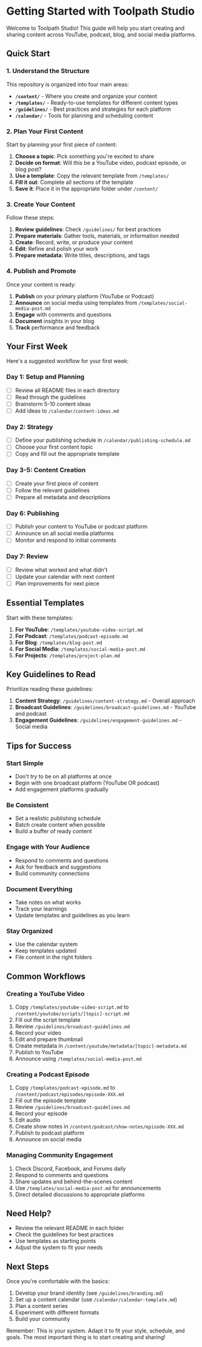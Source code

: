 # Getting Started with Toolpath Studio

Welcome to Toolpath Studio! This guide will help you start creating and sharing content across YouTube, podcast, blog, and social media platforms.

## Quick Start

### 1. Understand the Structure

This repository is organized into four main areas:

- **`/content/`** - Where you create and organize your content
- **`/templates/`** - Ready-to-use templates for different content types
- **`/guidelines/`** - Best practices and strategies for each platform
- **`/calendar/`** - Tools for planning and scheduling content

### 2. Plan Your First Content

Start by planning your first piece of content:

1. **Choose a topic**: Pick something you're excited to share
2. **Decide on format**: Will this be a YouTube video, podcast episode, or blog post?
3. **Use a template**: Copy the relevant template from `/templates/`
4. **Fill it out**: Complete all sections of the template
5. **Save it**: Place it in the appropriate folder under `/content/`

### 3. Create Your Content

Follow these steps:

1. **Review guidelines**: Check `/guidelines/` for best practices
2. **Prepare materials**: Gather tools, materials, or information needed
3. **Create**: Record, write, or produce your content
4. **Edit**: Refine and polish your work
5. **Prepare metadata**: Write titles, descriptions, and tags

### 4. Publish and Promote

Once your content is ready:

1. **Publish** on your primary platform (YouTube or Podcast)
2. **Announce** on social media using templates from `/templates/social-media-post.md`
3. **Engage** with comments and questions
4. **Document** insights in your blog
5. **Track** performance and feedback

## Your First Week

Here's a suggested workflow for your first week:

### Day 1: Setup and Planning
- [ ] Review all README files in each directory
- [ ] Read through the guidelines
- [ ] Brainstorm 5-10 content ideas
- [ ] Add ideas to `/calendar/content-ideas.md`

### Day 2: Strategy
- [ ] Define your publishing schedule in `/calendar/publishing-schedule.md`
- [ ] Choose your first content topic
- [ ] Copy and fill out the appropriate template

### Day 3-5: Content Creation
- [ ] Create your first piece of content
- [ ] Follow the relevant guidelines
- [ ] Prepare all metadata and descriptions

### Day 6: Publishing
- [ ] Publish your content to YouTube or podcast platform
- [ ] Announce on all social media platforms
- [ ] Monitor and respond to initial comments

### Day 7: Review
- [ ] Review what worked and what didn't
- [ ] Update your calendar with next content
- [ ] Plan improvements for next piece

## Essential Templates

Start with these templates:

1. **For YouTube**: `/templates/youtube-video-script.md`
2. **For Podcast**: `/templates/podcast-episode.md`
3. **For Blog**: `/templates/blog-post.md`
4. **For Social Media**: `/templates/social-media-post.md`
5. **For Projects**: `/templates/project-plan.md`

## Key Guidelines to Read

Prioritize reading these guidelines:

1. **Content Strategy**: `/guidelines/content-strategy.md` - Overall approach
2. **Broadcast Guidelines**: `/guidelines/broadcast-guidelines.md` - YouTube and podcast
3. **Engagement Guidelines**: `/guidelines/engagement-guidelines.md` - Social media

## Tips for Success

### Start Simple
- Don't try to be on all platforms at once
- Begin with one broadcast platform (YouTube OR podcast)
- Add engagement platforms gradually

### Be Consistent
- Set a realistic publishing schedule
- Batch create content when possible
- Build a buffer of ready content

### Engage with Your Audience
- Respond to comments and questions
- Ask for feedback and suggestions
- Build community connections

### Document Everything
- Take notes on what works
- Track your learnings
- Update templates and guidelines as you learn

### Stay Organized
- Use the calendar system
- Keep templates updated
- File content in the right folders

## Common Workflows

### Creating a YouTube Video

1. Copy `/templates/youtube-video-script.md` to `/content/youtube/scripts/[topic]-script.md`
2. Fill out the script template
3. Review `/guidelines/broadcast-guidelines.md`
4. Record your video
5. Edit and prepare thumbnail
6. Create metadata in `/content/youtube/metadata/[topic]-metadata.md`
7. Publish to YouTube
8. Announce using `/templates/social-media-post.md`

### Creating a Podcast Episode

1. Copy `/templates/podcast-episode.md` to `/content/podcast/episodes/episode-XXX.md`
2. Fill out the episode template
3. Review `/guidelines/broadcast-guidelines.md`
4. Record your episode
5. Edit audio
6. Create show notes in `/content/podcast/show-notes/episode-XXX.md`
7. Publish to podcast platform
8. Announce on social media

### Managing Community Engagement

1. Check Discord, Facebook, and Forums daily
2. Respond to comments and questions
3. Share updates and behind-the-scenes content
4. Use `/templates/social-media-post.md` for announcements
5. Direct detailed discussions to appropriate platforms

## Need Help?

- Review the relevant README in each folder
- Check the guidelines for best practices
- Use templates as starting points
- Adjust the system to fit your needs

## Next Steps

Once you're comfortable with the basics:

1. Develop your brand identity (see `/guidelines/branding.md`)
2. Set up a content calendar (use `/calendar/calendar-template.md`)
3. Plan a content series
4. Experiment with different formats
5. Build your community

Remember: This is your system. Adapt it to fit your style, schedule, and goals. The most important thing is to start creating and sharing!
